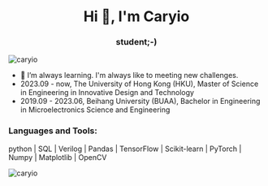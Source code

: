 <h1 align="center">Hi 👋, I'm Caryio</h1>
<h3 align="center">student;-)</h3>

<p align="left"> <img src="https://komarev.com/ghpvc/?username=caryio&label=Profile%20views&color=0e75b6&style=flat" alt="caryio" /> </p>

- 🌱 I’m always learning. I'm always like to meeting new challenges.
- 2023.09 - now, The University of Hong Kong (HKU), Master of Science in Engineering in Innovative Design and Technology
- 2019.09 - 2023.06, Beihang University (BUAA), Bachelor in Engineering in Microelectronics Science and Engineering

<p align="left">
</p>

<h3 align="left">Languages and Tools:</h3>
<p align="left"> python | SQL | Verilog | Pandas | TensorFlow | Scikit-learn | PyTorch | Numpy | Matplotlib | OpenCV</p>

<p><img align="center" src="https://github-readme-stats.vercel.app/api/top-langs?username=caryio&show_icons=true&locale=en&layout=compact" alt="caryio" /></p>


